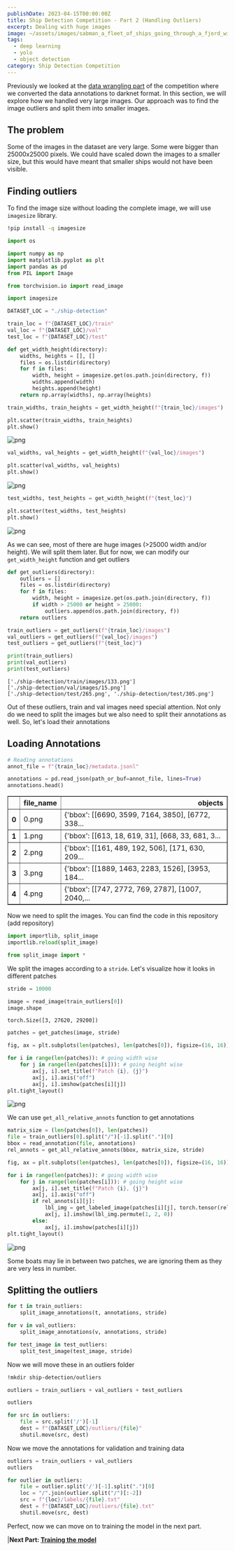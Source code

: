 ```yaml
---
publishDate: 2023-04-15T00:00:00Z
title: Ship Detection Competition - Part 2 (Handling Outliers)
excerpt: Dealing with huge images
image: ~/assets/images/sabman_a_fleet_of_ships_going_through_a_fjord_with_moon_rising__72dc8209-bebf-4c27-ac57-2df728456659.png
tags:
  - deep learning
  - yolo
  - object detection
category: Ship Detection Competition
---
```


<!-- We will export the notebook file to markdown here -->
Previously we looked at the [data wrangling part](./ship-detection-competition-data-wrangling) of the competition where we converted the data annotations to darknet format. In this section, we will explore how we handled very large images. Our approach was to find the image outliers and split them into smaller images.

## The problem

Some of the images in the dataset are very large. Some were bigger than 25000x25000 pixels. We could have scaled down the images to a smaller size, but this would have meant that smaller ships would not have been visible.

## Finding outliers

To find the image size without loading the complete image, we will use `imagesize` library.

```sh
!pip install -q imagesize
```


```python
import os

import numpy as np
import matplotlib.pyplot as plt
import pandas as pd
from PIL import Image

from torchvision.io import read_image

import imagesize
```



```python
DATASET_LOC = "./ship-detection"
```


```python
train_loc = f"{DATASET_LOC}/train"
val_loc = f"{DATASET_LOC}/val"
test_loc = f"{DATASET_LOC}/test"
```


```python
def get_width_height(directory):
    widths, heights = [], []
    files = os.listdir(directory)
    for f in files:
        width, height = imagesize.get(os.path.join(directory, f))
        widths.append(width)
        heights.append(height)
    return np.array(widths), np.array(heights)
```


```python
train_widths, train_heights = get_width_height(f"{train_loc}/images")
```


```python
plt.scatter(train_widths, train_heights)
plt.show()
```


    
![png](../../../public/assets/handling-outliers/output_9_0.png)
    



```python
val_widths, val_heights = get_width_height(f"{val_loc}/images")
```


```python
plt.scatter(val_widths, val_heights)
plt.show()
```


    
![png](../../../public/assets/handling-outliers/output_11_0.png)
    



```python
test_widths, test_heights = get_width_height(f"{test_loc}")
```


```python
plt.scatter(test_widths, test_heights)
plt.show()
```


    
![png](../../../public/assets/handling-outliers/output_13_0.png)
    


As we can see, most of there are huge images (>25000 width and/or height). We will split them later. But for now, we can modify our `get_width_height` function and get outliers


```python
def get_outliers(directory):
    outliers = []
    files = os.listdir(directory)
    for f in files:
        width, height = imagesize.get(os.path.join(directory, f))
        if width > 25000 or height > 25000:
            outliers.append(os.path.join(directory, f))
    return outliers
```


```python
train_outliers = get_outliers(f"{train_loc}/images")
val_outliers = get_outliers(f"{val_loc}/images")
test_outliers = get_outliers(f"{test_loc}")
```


```python
print(train_outliers)
print(val_outliers)
print(test_outliers)
```

    ['./ship-detection/train/images/133.png']
    ['./ship-detection/val/images/15.png']
    ['./ship-detection/test/265.png', './ship-detection/test/305.png']


Out of these outliers, train and val images need special attention. Not only do we need to split the images but we also need to split their annotations as well. So, let's load their annotations

## Loading Annotations


```python
# Reading annotations
annot_file = f"{train_loc}/metadata.jsonl"
```


```python
annotations = pd.read_json(path_or_buf=annot_file, lines=True)
annotations.head()
```




<div>
<table border="1" class="dataframe">
  <thead>
    <tr style="text-align: right;">
      <th></th>
      <th>file_name</th>
      <th>objects</th>
    </tr>
  </thead>
  <tbody>
    <tr>
      <th>0</th>
      <td>0.png</td>
      <td>{'bbox': [[6690, 3599, 7164, 3850], [6772, 338...</td>
    </tr>
    <tr>
      <th>1</th>
      <td>1.png</td>
      <td>{'bbox': [[613, 18, 619, 31], [668, 33, 681, 3...</td>
    </tr>
    <tr>
      <th>2</th>
      <td>2.png</td>
      <td>{'bbox': [[161, 489, 192, 506], [171, 630, 209...</td>
    </tr>
    <tr>
      <th>3</th>
      <td>3.png</td>
      <td>{'bbox': [[1889, 1463, 2283, 1526], [3953, 184...</td>
    </tr>
    <tr>
      <th>4</th>
      <td>4.png</td>
      <td>{'bbox': [[747, 2772, 769, 2787], [1007, 2040,...</td>
    </tr>
  </tbody>
</table>
</div>



Now we need to split the images. You can find the code in this repository (add repository)


```python
import importlib, split_image
importlib.reload(split_image)

from split_image import *
```

We split the images according to a `stride`. Let's visualize how it looks in different patches


```python
stride = 10000
```


```python
image = read_image(train_outliers[0])
image.shape
```




    torch.Size([3, 27620, 29200])




```python
patches = get_patches(image, stride)
```


```python
fig, ax = plt.subplots(len(patches), len(patches[0]), figsize=(16, 16))

for i in range(len(patches)): # going width wise
    for j in range(len(patches[i])): # going height wise
        ax[j, i].set_title(f"Patch {i}, {j}")
        ax[j, i].axis("off")
        ax[j, i].imshow(patches[i][j])
plt.tight_layout()
```


    
![png](../../../public/assets/handling-outliers/output_28_0.png)
    


We can use `get_all_relative_annots` function to get annotations


```python
matrix_size = (len(patches[0]), len(patches))
file = train_outliers[0].split("/")[-1].split(".")[0]
bbox = read_annotation(file, annotations)
rel_annots = get_all_relative_annots(bbox, matrix_size, stride)
```


```python
fig, ax = plt.subplots(len(patches), len(patches[0]), figsize=(16, 16))

for i in range(len(patches)): # going width wise
    for j in range(len(patches[i])): # going height wise
        ax[j, i].set_title(f"Patch {i}, {j}")
        ax[j, i].axis("off")
        if rel_annots[i][j]:
            lbl_img = get_labeled_image(patches[i][j], torch.tensor(rel_annots[i][j]))
            ax[j, i].imshow(lbl_img.permute(1, 2, 0))
        else:
            ax[j, i].imshow(patches[i][j])
plt.tight_layout()
```


    
![png](../../../public/assets/handling-outliers/output_31_0.png)
    


Some boats may lie in between two patches, we are ignoring them as they are very less in number.

## Splitting the outliers


```python
for t in train_outliers:
    split_image_annotations(t, annotations, stride)
```



```python
for v in val_outliers:
    split_image_annotations(v, annotations, stride)
```


```python
for test_image in test_outliers:
    split_test_image(test_image, stride)
```


Now we will move these in an outliers folder


```sh
!mkdir ship-detection/outliers
```


```python
outliers = train_outliers + val_outliers + test_outliers

outliers
```




```python
for src in outliers:
    file = src.split('/')[-1]
    dest = f"{DATASET_LOC}/outliers/{file}"
    shutil.move(src, dest)
```

Now we move the annotations for validation and training data


```python
outliers = train_outliers + val_outliers
outliers
```




```python
for outlier in outliers:
    file = outlier.split('/')[-1].split(".")[0]
    loc = "/".join(outlier.split("/")[:-2])
    src = f"{loc}/labels/{file}.txt"
    dest = f"{DATASET_LOC}/outliers/{file}.txt"
    shutil.move(src, dest)
```

Perfect, now we can move on to training the model in the next part.


|**Next Part: [Training the model](./ship-detection-competition-object-detection)**
